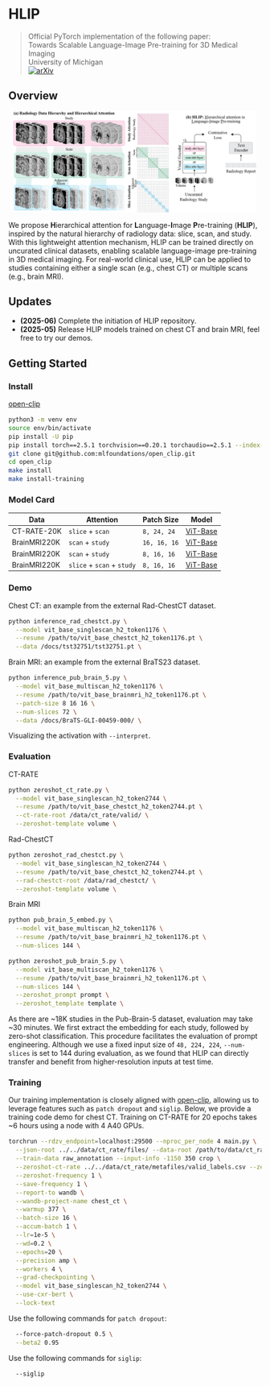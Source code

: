 # HLIP
> Official PyTorch implementation of the following paper:\
> Towards Scalable Language-Image Pre-training for 3D Medical Imaging\
> University of Michigan\
> [![arXiv](https://img.shields.io/badge/arXiv%20paper-2505.21862-b31b1b.svg)](https://arxiv.org/abs/2505.21862)&nbsp;


## Overview
<p align="center"><img src="https://github.com/Zch0414/hlip/blob/master/docs/github.png" width=96% height=96% class="center"></p>

We propose **H**ierarchical attention for **L**anguage-**I**mage **P**re-training (**HLIP**), inspired by the natural hierarchy of radiology data: slice, scan, and study. With this lightweight attention mechanism, HLIP can be trained directly on uncurated clinical datasets, enabling scalable language-image pre-training in 3D medical imaging. For real-world clinical use, HLIP can be applied to studies containing either a single scan (e.g., chest CT) or multiple scans (e.g., brain MRI).

## Updates
- **(2025-06)** Complete the initiation of HLIP repository.
- **(2025-05)** Release HLIP models trained on chest CT and brain MRI, feel free to try our demos.

## Getting Started

### Install 
[open-clip](https://github.com/mlfoundations/open_clip/tree/main)
```bash
python3 -m venv env
source env/bin/activate
pip install -U pip
pip install torch==2.5.1 torchvision==0.20.1 torchaudio==2.5.1 --index-url https://download.pytorch.org/whl/cu121
git clone git@github.com:mlfoundations/open_clip.git
cd open_clip
make install
make install-training
```

### Model Card
| Data | Attention | Patch Size | Model |
| -------- | -------- | -------- | -------- |
| CT-RATE-20K | <code>slice</code> + <code>scan</code> | <code>8, 24, 24</code> | [ViT-Base](https://drive.google.com/file/d/1muu7L9H3KaL3nq3fNtN8kKF1eDK3R5Z4/view?usp=drive_link) |
| BrainMRI220K | <code>scan</code> + <code>study</code> | <code>16, 16, 16</code> | [ViT-Base](https://drive.google.com/file/d/1uUdcE0TYx3K2YU7FQMfwb2FsFQjQcGil/view?usp=drive_link) |
| BrainMRI220K | <code>scan</code> + <code>study</code> | <code>8, 16, 16</code> | [ViT-Base](https://drive.google.com/file/d/12BwJvd6IEZynXM8jkled0ND7t11iuySj/view?usp=drive_link) |
| BrainMRI220K | <code>slice</code> + <code>scan</code> + <code>study</code> | <code>8, 16, 16</code> | [ViT-Base](https://drive.google.com/file/d/1FgOS3W6LhnhH4gJlbASPopUEXChcjeqy/view?usp=drive_link) |

### Demo
Chest CT: an example from the external Rad-ChestCT dataset.
```bash
python inference_rad_chestct.py \
  --model vit_base_singlescan_h2_token1176 \
  --resume /path/to/vit_base_chestct_h2_token1176.pt \
  --data /docs/tst32751/tst32751.pt \
```

Brain MRI: an example from the external BraTS23 dataset.
```bash
python inference_pub_brain_5.py \
  --model vit_base_multiscan_h2_token1176 \
  --resume /path/to/vit_base_brainmri_h2_token1176.pt \
  --patch-size 8 16 16 \
  --num-slices 72 \
  --data /docs/BraTS-GLI-00459-000/ \
```
Visualizing the activation with <code>--interpret</code>.

### Evaluation
CT-RATE
```bash
python zeroshot_ct_rate.py \
  --model vit_base_singlescan_h2_token2744 \
  --resume /path/to/vit_base_chestct_h2_token2744.pt \
  --ct-rate-root /data/ct_rate/valid/ \
  --zeroshot-template volume \
```

Rad-ChestCT
```bash
python zeroshot_rad_chestct.py \
  --model vit_base_singlescan_h2_token2744 \
  --resume /path/to/vit_base_chestct_h2_token2744.pt \
  --rad-chestct-root /data/rad_chestct/ \
  --zeroshot-template volume \
```

Brain MRI
```bash
python pub_brain_5_embed.py \
  --model vit_base_multiscan_h2_token1176 \
  --resume /path/to/vit_base_brainmri_h2_token1176.pt \
  --num-slices 144 \
```
```bash
python zeroshot_pub_brain_5.py \
  --model vit_base_multiscan_h2_token1176 \
  --resume /path/to/vit_base_brainmri_h2_token1176.pt \
  --num-slices 144 \
  --zeroshot_prompt prompt \
  --zeroshot_template template \
```
As there are ~18K studies in the Pub-Brain-5 dataset, evaluation may take ~30 minutes. We first extract the embedding for each study, followed by zero-shot classification. This procedure facilitates the evaluation of prompt engineering. Although we use a fixed input size of <code>48, 224, 224</code>, <code>--num-slices</code> is set to 144 during evaluation, as we found that HLIP can directly transfer and benefit from higher-resolution inputs at test time.

### Training

Our training implementation is closely aligned with [open-clip](https://github.com/mlfoundations/open_clip/tree/main), allowing us to leverage features such as <code>patch dropout</code> and <code>siglip</code>. Below, we provide a training code demo for chest CT. Training on CT-RATE for 20 epochs takes ~6 hours using a node with 4 A40 GPUs.

```bash
torchrun --rdzv_endpoint=localhost:29500 --nproc_per_node 4 main.py \
  --json-root ../../data/ct_rate/files/ --data-root /path/to/data/ct_rate/ \
  --train-data raw_annotation --input-info -1150 350 crop \
  --zeroshot-ct-rate ../../data/ct_rate/metafiles/valid_labels.csv --zeroshot-template volume \
  --zeroshot-frequency 1 \
  --save-frequency 1 \
  --report-to wandb \
  --wandb-project-name chest_ct \
  --warmup 377 \
  --batch-size 16 \
  --accum-batch 1 \
  --lr=1e-5 \
  --wd=0.2 \
  --epochs=20 \
  --precision amp \
  --workers 4 \
  --grad-checkpointing \
  --model vit_base_singlescan_h2_token2744 \
  --use-cxr-bert \
  --lock-text
```

Use the following commands for <code>patch dropout</code>:
```bash
  --force-patch-dropout 0.5 \
  --beta2 0.95
```

Use the following commands for <code>siglip</code>:
```bash
  --siglip
```
